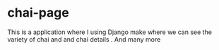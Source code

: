 # chai-page
This is a application where  I using Django make where we can see the variety of chai and and chai details . And many  more
